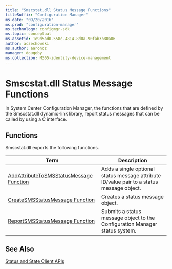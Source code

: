 ```yaml
---
title: "Smscstat.dll Status Message Functions"
titleSuffix: "Configuration Manager"
ms.date: "09/20/2016"
ms.prod: "configuration-manager"
ms.technology: configmgr-sdk
ms.topic: conceptual
ms.assetid: 1e9d5ad0-558c-4814-8d0a-90fab3b80a06
author: aczechowski
ms.author: aaroncz
manager: dougeby
ms.collection: M365-identity-device-management
---
```

# Smscstat.dll Status Message Functions
In System Center Configuration Manager, the functions that are defined by the Smscstat.dll dynamic-link library, report status messages that can be called by using a C interface.  

## Functions  
 Smscstat.dll exports the following functions.  

|Term|Description|  
|----------|-----------------|  
|[AddAttributeToSMSStatusMessage Function](../../../../../develop/reference/core/servers/manage/addattributetosmsstatusmessage-function.md)|Adds a single optional status message attribute ID/value pair to a status message object.|  
|[CreateSMSStatusMessage Function](../../../../../develop/reference/core/servers/manage/createsmsstatusmessage-function.md)|Creates a status message object.|  
|[ReportSMSStatusMessage Function](../../../../../develop/reference/core/servers/manage/reportsmsstatusmessage-function.md)|Submits a status message object to the Configuration Manager status system.|  

## See Also  
 [Status and State Client APIs](../../../../../develop/reference/core/servers/manage/status-client-apis.md)

